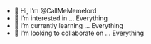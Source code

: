 - 👋 Hi, I’m @CallMeMemelord
- 👀 I’m interested in ... Everything
- 🌱 I’m currently learning ... Everything
- 💞️ I’m looking to collaborate on ... Everything

<!---
CallMeMemelord/CallMeMemelord is a ✨ special ✨ repository because its `README.md` (this file) appears on your GitHub profile.
You can click the Preview link to take a look at your changes.
--->
